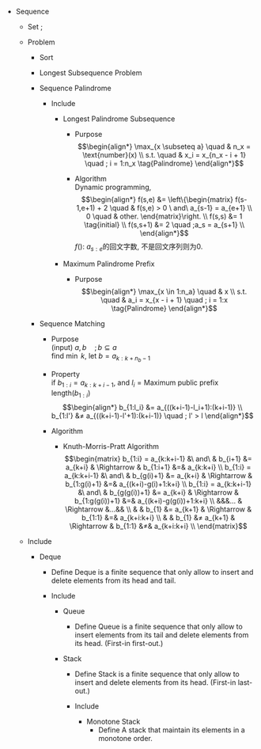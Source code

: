 * Sequence 
  - Set
    ;
  - Problem 
    * Sort
    * Longest Subsequence Problem
    * Sequence Palindrome
      - Include
        * Longest Palindrome Subsequence 
          - Purpose 
            $$\begin{align*}
              \max_{x \subseteq a} \quad & n_x = \text{number}(x)  \\
              s.t. \quad & x_i = x_{n_x - i + 1}  \quad ; i = 1:n_x  \tag{Palindrome}
            \end{align*}$$

          - Algorithm  
            Dynamic programming,
            $$\begin{align*}
              f(s,e) &= \left\{\begin{matrix}
                f(s-1,e+1) + 2 \quad & f(s,e) > 0 \ and\  a_{s-1} = a_{e+1}  \\
                0 \quad & other.
                \end{matrix}\right.  \\
              f(s,s) &= 1  \tag{initial}  \\
              f(s,s+1) &= 2 \quad ;a_s = a_{s+1}  \\
            \end{align*}$$
            $f()$: $a_{s:e}$的回文字数, 不是回文序列则为0.

        * Maximum Palindrome Prefix
          - Purpose  
            $$\begin{align*}
              \max_{x \in 1:n_a} \quad & x  \\
              s.t. \quad & a_i = x_{x - i + 1}  \quad ; i = 1:x  \tag{Palindrome}
            \end{align*}$$

    * Sequence Matching
      - Purpose  
        (input) $a, b \quad ; b \subseteq a$  
        find $\min\ k$, let $b = a_{k:k+n_b-1}$

      - Property  
        if $b_{1:i} = a_{k:k+i-1}$, and $l_i = \text{Maximum public prefix length}(b_{1:i})$
        $$\begin{align*}
          b_{1:l_i} &= a_{((k+i-1)-l_i+1):(k+i-1)}  \\
          b_{1:l'} &≠ a_{((k+i-1)-l'+1):(k+i-1)}  \quad ; l' > l        
        \end{align*}$$

      - Algorithm
        * Knuth-Morris-Pratt Algorithm
          $$\begin{matrix}
            b_{1:i} = a_{k:k+i-1} &\ and\ & b_{i+1} &= a_{k+i} & \Rightarrow & b_{1:i+1} &=& a_{k:k+i}  \\
            b_{1:i} = a_{k:k+i-1} &\ and\ & b_{g(i)+1} &= a_{k+i} & \Rightarrow  & b_{1:g(i)+1} &=& a_{(k+i)-g(i)+1:k+i}  \\
            b_{1:i} = a_{k:k+i-1} &\ and\ & b_{g(g(i))+1} &= a_{k+i} & \Rightarrow  & b_{1:g(g(i))+1} &=& a_{(k+i)-g(g(i))+1:k+i}  \\
            &&&... & \Rightarrow &...&&  \\
            & & b_{1} &= a_{k+1} & \Rightarrow  & b_{1:1} &=& a_{k+i:k+i}  \\
            & & b_{1} &≠ a_{k+1} & \Rightarrow  & b_{1:1} &≠& a_{k+i:k+i}  \\
          \end{matrix}$$

  - Include 
    * Deque
      - Define
        Deque is a finite sequence that only allow to insert and delete elements from its head and tail.

      - Include
        * Queue
          - Define
            Queue is a finite sequence that only allow to insert elements from its tail and delete elements from its head. (First-in first-out.)

        * Stack
          - Define
            Stack is a finite sequence that only allow to insert and delete elements from its head. (First-in last-out.)

          - Include
            * Monotone Stack 
              - Define
                A stack that maintain its elements in a monotone order.